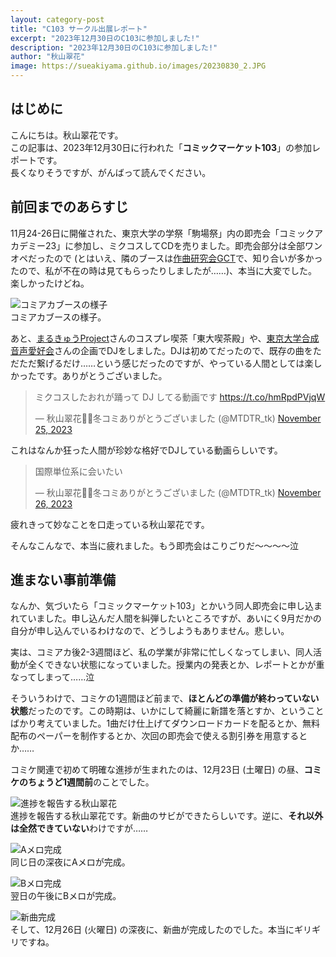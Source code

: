 ```yaml
---
layout: category-post
title: "C103 サークル出展レポート"
excerpt: "2023年12月30日のC103に参加しました!"
description: "2023年12月30日のC103に参加しました!"
author: "秋山翠花"
image: https://sueakiyama.github.io/images/20230830_2.JPG
---
```


## はじめに
こんにちは。秋山翠花です。  
この記事は、2023年12月30日に行われた「**コミックマーケット103**」の参加レポートです。  
長くなりそうですが、がんばって読んでください。

## 前回までのあらすじ
11月24-26日に開催された、東京大学の学祭「駒場祭」内の即売会「コミックアカデミー23」に参加し、ミクコスしてCDを売りました。即売会部分は全部ワンオペだったので (とはいえ、隣のブースは[作曲研究会GCT](https://gctutokyo.wixsite.com/home)で、知り合いが多かったので、私が不在の時は見てもらったりしましたが……)、本当に大変でした。楽しかったけどね。

![コミアカブースの様子](https://sueakiyama.github.io/images/20240101_0.jpg)  
コミアカブースの様子。

あと、[まるきゅうProject](https://sites.google.com/view/maru9-project)さんのコスプレ喫茶「東大喫茶殿」や、[東京大学合成音声愛好会](https://twitter.com/ut_synth_voice)さんの企画でDJをしました。DJは初めてだったので、既存の曲をただただ繋げるだけ……という感じだったのですが、やっている人間としては楽しかったです。ありがとうございました。

<blockquote class="twitter-tweet"><p lang="ja" dir="ltr">ミクコスしたおれが踊って DJ してる動画です <a href="https://t.co/hmRpdPVjqW">https://t.co/hmRpdPVjqW</a></p>&mdash; 秋山翠花🍊🌊冬コミありがとうございました (@MTDTR_tk) <a href="https://twitter.com/MTDTR_tk/status/1728347456306548999?ref_src=twsrc%5Etfw">November 25, 2023</a></blockquote> <script async src="https://platform.twitter.com/widgets.js" charset="utf-8"></script> 

これはなんか狂った人間が珍妙な格好でDJしている動画らしいです。

<blockquote class="twitter-tweet"><p lang="ja" dir="ltr">国際単位系に会いたい</p>&mdash; 秋山翠花🍊🌊冬コミありがとうございました (@MTDTR_tk) <a href="https://twitter.com/MTDTR_tk/status/1728790868344053915?ref_src=twsrc%5Etfw">November 26, 2023</a></blockquote> <script async src="https://platform.twitter.com/widgets.js" charset="utf-8"></script> 

疲れきって妙なことを口走っている秋山翠花です。

そんなこんなで、本当に疲れました。もう即売会はこりごりだ～～～～泣

## 進まない事前準備

なんか、気づいたら「コミックマーケット103」とかいう同人即売会に申し込まれていました。申し込んだ人間を糾弾したいところですが、あいにく9月だかの自分が申し込んでいるわけなので、どうしようもありません。悲しい。

実は、コミアカ後2-3週間ほど、私の学業が非常に忙しくなってしまい、同人活動が全くできない状態になっていました。授業内の発表とか、レポートとかが重なってしまって……泣

そういうわけで、コミケの1週間ほど前まで、**ほとんどの準備が終わっていない状態**だったのです。この時期は、いかにして綺麗に新譜を落とすか、ということばかり考えていました。1曲だけ仕上げてダウンロードカードを配るとか、無料配布のペーパーを制作するとか、次回の即売会で使える割引券を用意するとか……

コミケ関連で初めて明確な進捗が生まれたのは、12月23日 (土曜日) の昼、**コミケのちょうど1週間前**のことでした。

![進捗を報告する秋山翠花](https://sueakiyama.github.io/images/20240101_1.png)  
進捗を報告する秋山翠花です。新曲のサビができたらしいです。逆に、**それ以外は全然できていない**わけですが……

![Aメロ完成](https://sueakiyama.github.io/images/20240101_2.png)  
同じ日の深夜にAメロが完成。

![Bメロ完成](https://sueakiyama.github.io/images/20240101_3.png)  
翌日の午後にBメロが完成。

![新曲完成](https://sueakiyama.github.io/images/20240101_4.png)  
そして、12月26日 (火曜日) の深夜に、新曲が完成したのでした。本当にギリギリですね。



